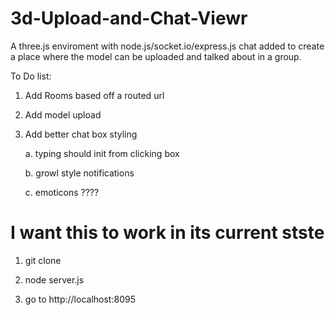 3d-Upload-and-Chat-Viewr
=========================

A three.js enviroment with node.js/socket.io/express.js chat added to create a place where the model can be uploaded 
and talked about in a group. 

To Do list:

1. Add Rooms based off a routed url 
 
2. Add model upload   

2. Add better chat box styling
    
    a. typing should init from clicking box 

    b. growl style notifications 
    
    c. emoticons ????
    
    
I want this to work in its current stste 
=========================

1. git clone 

2. node server.js

3. go to http://localhost:8095

    
    
    
  






